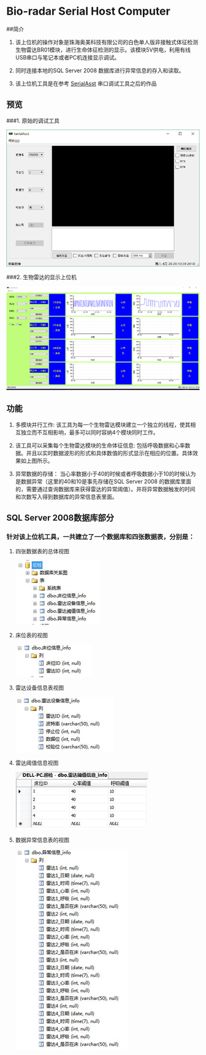 # Bio-radar Serial Host Computer

##简介

   1. 该上位机的操作对象是珠海奥美科技有限公司的白色单人版非接触式体征检测生物雷达BR01模块，进行生命体征检测的显示。该模块5V供电，利用有线USB串口与笔记本或者PC机连接显示调试。
   
   2. 同时连接本地的SQL Server 2008 数据库进行异常信息的存入和读取。
   
   3. 该上位机工具是在参考 [SerialAsst](https://github.com/c-my/SerialAsst) 串口调试工具之后的作品 
   
## 预览

###1. 原始的调试工具
   
  ![SerialAsst](Origin.png)

###2. 生物雷达的显示上位机
   
  ![Bio-radar](demo.png)

## 功能
   
  1. 多模块并行工作: 该工具为每一个生物雷达模块建立一个独立的线程，使其相互独立而不互相影响，最多可以同时容纳4个模块同时工作。
  
  2. 该工具可以采集每个生物雷达模块的生命体征信息: 包括呼吸数据和心率数据。并且以实时数据波形的形式和具体数值的形式显示在相应的位置。具体效果如上图所示。
  
  3. 异常数据的存储： 当心率数据小于40的时候或者呼吸数据小于10的时候认为是数据异常（这里的40和10是事先存储在SQL Server 2008 的数据库里面的，需要通过查询数据库来获得雷达的异常阈值）。并将异常数据触发的时间和次数写入得到数据库的异常信息表里面。
  
## SQL Server 2008数据库部分

### 针对该上位机工具，一共建立了一个数据库和四张数据表，分别是：

  1. 四张数据表的总体视图

       ![数据库](1.png)

  2. 床位表的视图
      
       ![床位](2.png)

  3. 雷达设备信息表视图

       ![设备](3.png)

  4. 雷达阈值信息视图

       ![阈值](4.png)

  5. 数据异常信息表的视图

       ![异常](5.png)
